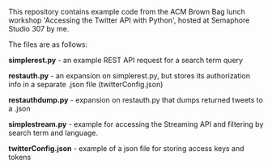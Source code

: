This repository contains example code from the ACM Brown Bag lunch workshop 'Accessing the Twitter API with Python', hosted at Semaphore Studio 307 by me.

The files are as follows:

**simplerest.py** - an example REST API request for a search term query

**restauth.py** - an expansion on simplerest.py, but stores its authorization info in a separate .json file (twitterConfig.json)

**restauthdump.py** - expansion on restauth.py that dumps returned tweets to a .json 

**simplestream.py** - example for accessing the Streaming API and filtering by search term and language. 

**twitterConfig.json** - example of a json file for storing access keys and tokens
